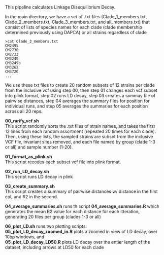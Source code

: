 This pipeline calculates Linkage Disequilibrium Decay. 

In the main directory, we have a set of .txt files (Clade_1_members.txt, Clade_2_members.txt, Clade_3_members.txt, and all_members.txt) that consist of lists of species names for each clade (clade membership determined previously using DAPCA) or all strains regardless of clade

```
>cat Clade_3_members.txt
CM2495
CM2730
CM2733
CM3249
CM3249b
CM3262
CM3720
...
```

We use these txt files to create 20 random subsets of 12 strains per clade from the inclusive vcf using step 00, then step 01 changes each vcf subset into plink format, step 02 runs LD decay, step 03 creates a summay file of pairwise distances, step 04 averages the summary files for position for individual runs, and step 05 averages the summaries for each position across all 20 reps.

**00_rarify_vcf.sh**<br>
This script randomly sorts the .txt files of strain names, and takes the first 12 lines from each random assortment (repeated 20 times for each clade). Then, using these lists, the sampled strains are subset from the inclusive VCF file, invariant sites removed, and each file named by group (clade 1-3 or all) and sample number (1-20). 

**01_format_as_plink.sh**<br>
This script recodes each subset vcf file into plink format. 

**02_run_LD_decay.sh**<br>
This script runs LD decay in plink

**03_create_summary.sh**<br>
This script creates a summary of pairwise distances w/ distance in the first col, and R2 in the second. <br>

**04_average_summaries.sh** runs th script **04_average_summaries.R** which generates the mean R2 value for each distance for each itteration, generating 20 files per group (clades 1-3 or all)

**06_plot_LD.sh** runs two plotting scripts: <br>
**05_plot_LD_decay_zoomed_in.R** plots a zoomed in view of LD decay, over 10bp windows, and <br>
**05_plot_LD_decay_LD50.R** plots LD decay over the entier length of the dataset, including arrows at LD50 for each clade
